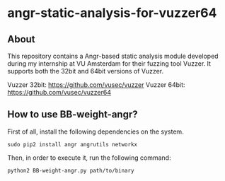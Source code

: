 # angr-static-analysis-for-vuzzer64

About
-----
This repository contains a Angr-based static analysis module developed during my internship at VU Amsterdam for their fuzzing tool Vuzzer. It supports both the 32bit and 64bit versions of Vuzzer.

Vuzzer 32bit: https://github.com/vusec/vuzzer
Vuzzer 64bit: https://github.com/vusec/vuzzer64


How to use BB-weight-angr?
--------------------------
First of all, install the following dependencies on the system. 

``` sudo pip2 install angr angrutils networkx ```

Then, in order to execute it, run the following command:

``` python2 BB-weight-angr.py path/to/binary ```
